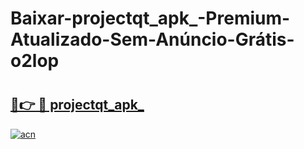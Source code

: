 # Baixar-projectqt_apk_-Premium-Atualizado-Sem-Anúncio-Grátis-o2lop

# <h2><a href="https://rfesig.esa.edu.pl?src=projectqt_apk_&ref=o2lop">🔗👉 🔴 projectqt_apk_</a></h2>

[![acn](https://github.com/user-attachments/assets/0f9c940e-d8b0-45ae-aac7-cd30a18b3e1c)](https://rfesig.esa.edu.pl?src=projectqt_apk_&ref=o2lop)


